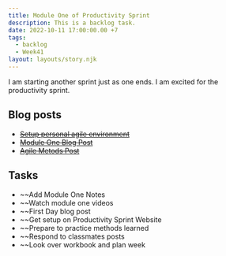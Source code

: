```yaml
---
title: Module One of Productivity Sprint
description: This is a backlog task.
date: 2022-10-11 17:00:00.00 +7
tags:
  - backlog
  - Week41
layout: layouts/story.njk
---
```


I am starting another sprint just as one ends. I am excited for the productivity sprint.

## Blog posts

- ~~[Setup personal agile environment](/posts/setup-personal-agile-environment)~~
- ~~[Module One Blog Post](/posts/refactor-basic-personal-agile-environment)~~
- ~~[Agile Metods Post](/posts/agile-environment-starting-to-emerge)~~

## Tasks

- ~~Add Module One Notes
- ~~Watch module one videos
- ~~First Day blog post
- ~~Get setup on Productivity Sprint Website
- ~~Prepare to practice methods learned
- ~~Respond to classmates posts
- ~~Look over workbook and plan week
